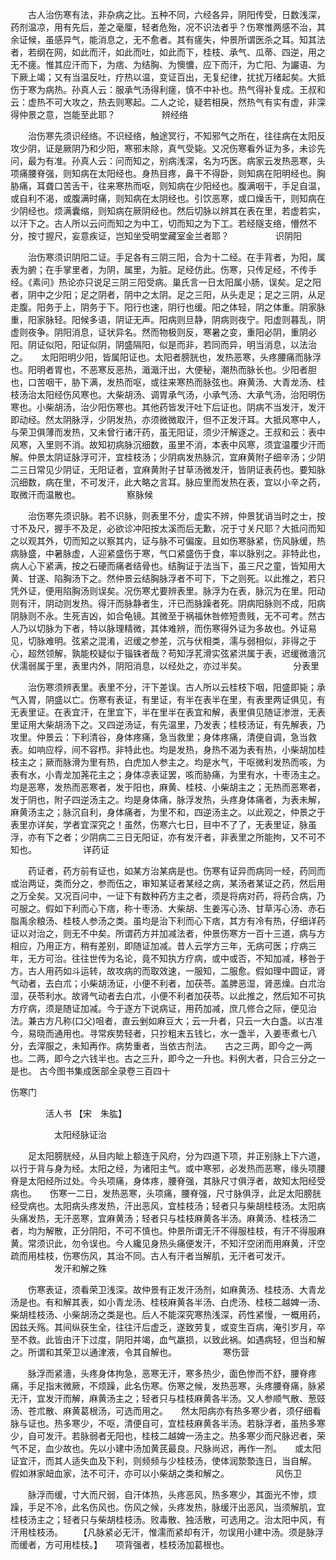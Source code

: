 <!-- { "loadSidebar": true } -->
　　古人治伤寒有法，非杂病之比。五种不同，六经各异，阴阳传受，日数浅深，药剂温凉，用有先后，差之毫厘，轻者危殆，况不识法者乎？伤寒惟两感不治，其余证候，虽感异气，能消息之，无不愈者。其有瘥失，仲景所谓医杀之耳。知其法者，若纲在网，如此而汗，如此而吐，如此而下，桂枝、承气、瓜蒂、四逆，用之无不瘥。惟其应汗而下，为痞、为结胸、为懊憹，应下而汗，为亡阳、为讝语、为下厥上竭；又有当温反吐，疗热以温，变证百出，无复纪律，扰扰万绪起矣。大抵伤于寒为病热。孙真人云：服承气汤得利瘥，慎不中补也。热气得补复成。王叔和云：虚热不可大攻之，热去则寒起。二人之论，疑若相戾，然热气有实有虚，非深得仲景之意，岂能至此耶？
　　　　　辨经络

　　治伤寒先须识经络。不识经络，触途冥行，不知邪气之所在，往往病在太阳反攻少阴，证是厥阴乃和少阳，寒邪末除，真气受毙。又况伤寒看外证为多，未诊先问，最为有准。孙真人云：问而知之，别病浅深，名为巧医。病家云发热恶寒，头项痛腰脊强，则知病在太阳经也。身热目疼，鼻干不得卧，则知病在阳明经也。胸胁痛，耳聋口苦舌干，往来寒热而呕，则知病在少阳经也。腹满咽干，手足自温，或自利不渴，或腹满时痛，则知病在太阴经也。引饮恶寒，或口燥舌干，则知病在少阴经也。烦满囊缩，则知病在厥阴经也。然后切脉以辨其在表在里，若虚若实，以汗下之。古人所以云问而知之为中工，切而知之为下工。若经隧支络，懵然不分，按寸握尺，妄意疾证，岂知坐受明堂藏室金兰者耶？
　　　　　识阴阳

　　治伤寒须识阴阳二证。手足各有三阴三阳，合为十二经。在手背者，为阳，属表为腑；在手掌里者，为阴，属里，为脏。足经仿此。伤寒，只传足经，不传手经。《素问》热论亦只说足三阴三阳受病。巢氏言一日太阳属小肠，误矣。足之阳者，阴中之少阳；足之阴者，阴中之太阴。足之三阳，从头走足；足之三阴，从足走腹。阳务于上，阴务于下。阳行也速，阴行也缓。阳之体轻，阴之体重。阴家脉重，阳家脉轻。阳候多语，阴证无声。阳病则旦静，阴病则夜宁。阳虚则暮乱，阴虚则夜争。阴阳消息，证状异名。然而物极则反，寒暑之变，重阳必阴，重阴必阳。阴证似阳，阳证似阴，阴盛隔阳，似是而非，若同而异，明当消息，以法治之。　　太阳阳明少阳，皆属阳证也。太阳者膀胱也，发热恶寒，头疼腰痛而脉浮也。阳明者胃也，不恶寒反恶热，濈濈汗出，大便秘，潮热而脉长也。少阳者胆也，口苦咽干，胁下满，发热而呕，或往来寒热而脉弦也。麻黄汤、大青龙汤、桂枝汤治太阳经伤风寒也。大柴胡汤、调胃承气汤，小承气汤、大承气汤，治阳明伤寒也。小柴胡汤，治少阳伤寒也。其他药皆发汗吐下后证也。阴病不当发汗，发汗即动经。然太阴脉浮，少阴发热，亦须微微取汗，但不正发汗耳。大抵风寒中人，与荣卫俱薄而发热，又未曾行诸汗药，虽无阳证，须少汗解逐之。王叔和云：表中风寒，入里则不消。故知初病脉沉细数，虽里不消，本表中风寒，须宜温覆少汗而解。仲景太阴证脉浮可汗，宜桂枝汤；少阴病发热脉沉，宜麻黄附子细辛汤；少阴二三日常见少阴证，无阳证者，宜麻黄附子甘草汤微发汗，皆阴证表药也。要知脉沉细数，病在里，不可发汗，此大略之言耳。脉应里而发热在表，宜以小辛之药，取微汗而温散也。
　　　　　察脉候

　　治伤寒先须识脉。若不识脉，则表里不分，虚实不辨，仲景犹诮当时之士，按寸不及尺，握手不及足，必欲诊冲阳按太溪而后无歉，况于寸关尺耶？大抵问而知之以观其外，切而知之以察其内，证与脉不可偏废。且如伤寒脉紧，伤风脉缓，热病脉盛，中暑脉虚，人迎紧盛伤于寒，气口紧盛伤于食，率以脉别之。非特此也，病人心下紧满，按之石硬而痛者结骨也。结胸证于法当下，虽三尺之童，皆知用大黄、甘遂、陷胸汤下之。然仲景云结胸脉浮者不可下，下之则死。以此推之，若只凭外证，便用陷胸汤则误矣。况伤寒尤要辨表里。脉浮为在表，脉沉为在里。阳动则有汗，阴动则发热。得汗而脉静者生，汗已而脉躁者死。阴病阳脉则不成，阳病阴脉则不永。生死吉凶，如合龟镜。其微至于祸福休咎修短贵贱，无不可考。然古人乃以切脉为下者，特以脉理精微，其体难辨，而伤寒得外证为多故也。外证易见，切脉难明。弦紧之混淆，迟缓之参差，沉与伏相类，濡与弱相似，非得之于心，超然领解，孰能校疑似于锱铢者哉？苟知浮芤滑实弦紧洪属于表，迟缓微濇沉伏濡弱属于里，表里内外，阴阳消息，以经处之，亦过半矣。
　　　　　分表里

　　治伤寒须辨表里。表里不分，汗下差误。古人所以云桂枝下咽，阳盛即毙；承气入胃，阴盛以亡。伤寒有表证，有里证，有半在表半在里，有表里两证俱见，有无表里证。在表宜汗，在里宜下，半在里半在表宜和解，表里俱见随证渗泄，无表里证用大柴胡汤下之。又四逆汤证，有先温里，乃发表；桂枝汤证，有先解表，乃攻里。仲景云：下利清谷，身体疼痛，急当救里；身体疼痛，清便自调，急当救表。如响应桴，间不容栉。非特此也。均是发热，身热不渴为表有热，小柴胡加桂枝主之；厥而脉滑为里有热，白虎加人参主之。均是水气，干呕微利发热而咳，为表有水，小青龙加荛花主之；身体凉表证罢，咳而胁痛，为里有水，十枣汤主之。均是恶寒，发热而恶寒者，发于阳也，麻黄、桂枝、小柴胡主之；无热而恶寒者，发于阴也，附子四逆汤主之。均是身体痛，脉浮发热，头疼身体痛者，为表未解，麻黄汤主之；脉沉自利，身体痛者，为里不和，四逆汤主之。以此观之，仲景之于表里亦详矣，学者宜深究之！虽然，伤寒六七日，目中不了了，无表里证，脉虽浮，亦有下之者；少阴病二三日无阳证，亦有发汗者，非表里之所能拘，又不可不知也。
　　　　　详药证

　　药证者，药方前有证也，如某方治某病是也。伤寒有证异而病同一经，药同而或治两证，类而分之，参而伍之，审知某证者某经之病，某汤者某证之药，然后用之万全矣。又况百问中，一证下有数种药方主之者，须是将病对药，将药合病，乃可服之。假如下利而心下痞，称十枣汤、大柴胡、生姜泻心汤、甘草泻心汤、赤石脂禹余粮汤、桂枝人参汤之类。虽均是治下利而心下痞，其方有冷有热，仔细详药证以对治之，则无不中矣。所谓药方并加减法者，仲景伤寒方一百十三道，病与方相应，乃用正方，稍有差别，即随证加减。昔人云学方三年，无病可医；疗病三年，无方可治。往往世传为名论，竟不知执方疗病，或中或否，不知加减，移咎于方。古人用药如斗运转，故攻病的而取效速，一服知，二服愈。假如理中圆证，肾气动者，去白朮；小柴胡汤证，小便不利者，加茯苓。盖脾恶湿，肾恶燥。白朮治湿，茯苓利水。故肾气动者去白朮，小便不利者加茯苓。以此推之，然后知不可执方疗病，须是随证加减。今于逐方下说病证，用药加减，庶几修合之际，便见治法。兼古方凡称(口父)咀者，直云剉如麻豆大；云一升者，只云一大白盏。以古准今，易晓而通用也。寻常疾势轻者，只抄粗末五钱匕，水一盏半，入姜枣煮七八分，去滓服之，未知再作。病势重者，当依古剂法。　　古之三两，即今之一两也。二两，即今之六钱半也。古之三升，即今之一升也。料例大者，只合三分之一是也。
古今图书集成医部全录卷三百四十

伤寒门

　　　　活人书 【宋　朱肱】

　　　　　太阳经脉证治

　　足太阳膀胱经，从目内眦上额连于风府，分为四道下项，并正别脉上下六道，以行于背与身为经。太阳之经，为诸阳主气。或中寒邪，必发热而恶寒，缘头项腰脊是太阳经所过处。今头项痛，身体疼，腰脊强，其脉尺寸俱浮者，故知太阳经受病也。　　伤寒一二日，发热恶寒，头项痛，腰脊强，尺寸脉俱浮，此足太阳膀胱经受病也。太阳病头疼发热，汗出恶风，宜桂枝汤；轻者只与柴胡桂枝汤。太阳病头痛发热，无汗恶寒，宜麻黄汤；轻者只与桂枝麻黄各半汤。麻黄汤、桂枝汤二者，均为解散，正分阴阳，不可不慎也。仲景所谓无汗不得服桂枝，有汗不得服麻黄。常须识此，勿令误也。今人纔见身热头痛便发汗，不知汗空闭而用麻黄，汗空疏而用桂枝，伤寒伤风，其治不同。古人有汗者当解肌，无汗者可发汗。
　　　　　发汗和解之殊

　　伤寒表证，须看荣卫浅深。故仲景有正发汗汤剂，如麻黄汤、桂枝汤、大青龙汤是也。有和解其表，如小青龙汤、桂枝麻黄各半汤、白虎汤、桂枝二越婢一汤、柴胡桂枝汤、小柴胡汤之类是也。后人不能深究寒热浅深，药性紧慢，一概用药，因兹夭殇。其间纵获生全，往往汗后虚乏，遂致劳复，或变生百病，淹引岁月，卒至不救。此皆由汗下过度，阴阳并竭，血气羸损，以致此祸。如遇病轻，但当和解之。所谓和其荣卫以通津液，令其自解也。
　　　　　寒伤营

　　脉浮而紧濇，头疼身体拘急，恶寒无汗，寒多热少，面色惨而不舒，腰脊疼痛，手足指末微厥，不烦躁，此名伤寒。伤寒之候，发热恶寒，头疼腰脊痛，脉紧无汗，宜发汗而解，麻黄汤主之；轻者只与桂枝麻黄各半汤。又人参顺气散、葱豉汤、苍朮散、麻黄葛根汤，可选而用之。　　然太阳病亦有热多寒少者，须仔细看脉与证也。热多寒少，不呕，清便自可，宜桂枝麻黄各半汤。若脉浮者，虽热多寒少，自可发汗。若脉弱者无阳也，桂枝二越婢一汤主之。热多寒少而尺脉迟者，荣气不足，血少故也。先以小建中汤加黄芪最良。尺脉尚迟，再作一剂。　　或太阳证宜汗，而其人适失血及下利，则频频与少桂枝汤，使体润漐漐连日，当自解。　　假如淋家衄血家，法不可汗，亦可以小柴胡之类和解之。
　　　　　风伤卫

　　脉浮而缓，寸大而尺弱，自汗体热，头疼恶风，热多寒少，其面光不惨，烦躁，手足不冷，此名伤风也。伤风之候，头疼发热，脉缓汗出恶风，当须解肌，宜桂枝汤主之；轻者只与柴胡桂枝汤。败毒散、独活散，可选用之。治太阳中风，有汗用桂枝汤。　　 【凡脉紧必无汗，惟濡而紧却有汗，勿误用小建中汤。须是脉浮而缓者，方可用桂枝。】　　项背强者，桂枝汤加葛根也。
